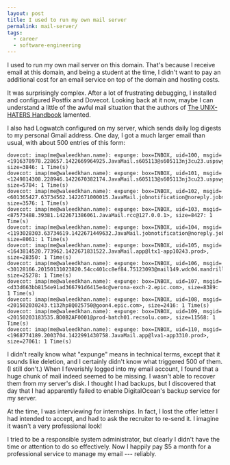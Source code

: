 ```yaml
---
layout: post
title: I used to run my own mail server
permalink: mail-server/
tags:
  - career
  - software-engineering
---
```


I used to run my own mail server on this domain. That's because I receive email at this domain, and being a student at the time, I didn't want to pay an additional cost for an email service on top of the domain and hosting costs.

It was surprisingly complex. After a lot of frustrating debugging, I installed and configured Postfix and Dovecot. Looking back at it now, maybe I can understand a little of the awful mail situation that the authors of [The UNIX-HATERS Handbook](https://web.mit.edu/~simsong/www/ugh.pdf) lamented.

I also had Logwatch configured on my server, which sends daily log digests to my personal Gmail address. One day, I got a much larger email than usual, with about 500 entries of this form:

```
dovecot: imap(me@waleedkhan.name): expunge: box=INBOX, uid=100, msgid=<1916378978.228657.1422669964925.JavaMail.s605113@s605113nj3cu23.uspswy6.savv..., size=3846: 1 Time(s)
dovecot: imap(me@waleedkhan.name): expunge: box=INBOX, uid=101, msgid=<1249814308.228946.1422670382174.JavaMail.s605113@s605113nj3cu23.uspswy6.savv..., size=5784: 1 Time(s)
dovecot: imap(me@waleedkhan.name): expunge: box=INBOX, uid=102, msgid=<601365427.63734562.1422671000015.JavaMail.jobnotification@noreply.jobs2web.com>, size=3576: 1 Time(s)
dovecot: imap(me@waleedkhan.name): expunge: box=INBOX, uid=103, msgid=<87573488.39381.1422671386061.JavaMail.rcc@127.0.0.1>, size=8427: 1 Time(s)
dovecot: imap(me@waleedkhan.name): expunge: box=INBOX, uid=104, msgid=<1193028303.63734619.1422671449632.JavaMail.jobnotification@noreply.jobs2web...., size=8061: 1 Time(s)
dovecot: imap(me@waleedkhan.name): expunge: box=INBOX, uid=105, msgid=<1643814520.773962.1422671831522.JavaMail.app@ltx1-app10243.prod>, size=28350: 1 Time(s)
dovecot: imap(me@waleedkhan.name): expunge: box=INBOX, uid=106, msgid=<30128166.20150131023820.54cc401cc8ef84.75123093@mail149.wdc04.mandrillapp.com>, size=25278: 1 Time(s)
dovecot: imap(me@waleedkhan.name): expunge: box=INBOX, uid=107, msgid=<d33d663bb8154e91ad366791d6415e4c@verona-exch-2.epic.com>, size=8389: 1 Time(s)
dovecot: imap(me@waleedkhan.name): expunge: box=INBOX, uid=108, msgid=<201502030243.t132hp8Q025750@goon4.epic.com>, size=2416: 1 Time(s)
dovecot: imap(me@waleedkhan.name): expunge: box=INBOX, uid=109, msgid=<20150203183535.BD0B2AF0001@prod-batch01.recsolu.com>, size=11568: 1 Time(s)
dovecot: imap(me@waleedkhan.name): expunge: box=INBOX, uid=110, msgid=<1968774189.2003704.1422991430758.JavaMail.app@lva1-app3310.prod>, size=27061: 1 Time(s)
```

I didn't really know what "expunge" means in technical terms, except that it sounds like deletion, and I certainly didn't know what triggered 500 of them. (I still don't.) When I feverishly logged into my email account, I found that a huge chunk of mail indeed seemed to be missing. I wasn't able to recover them from my server's disk. I thought I had backups, but I discovered that day that I had apparently failed to enable DigitalOcean's backup service for my server.

At the time, I was interviewing for internships. In fact, I lost the offer letter I had intended to accept, and had to ask the recruiter to re-send it. I imagine it wasn't a very professional look!

I tried to be a responsible system administrator, but clearly I didn't have the time or attention to do so effectively. Now I happily pay $5 a month for a professional service to manage my email --- reliably.

